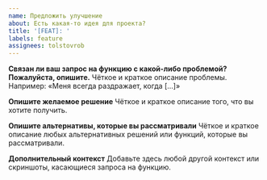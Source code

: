```yaml
---
name: Предложить улучшение
about: Есть какая-то идея для проекта?
title: '[FEAT]: '
labels: feature
assignees: tolstovrob
---
```


**Связан ли ваш запрос на функцию с какой-либо проблемой? Пожалуйста, опишите.**
Чёткое и краткое описание проблемы. Например: «Меня всегда раздражает, когда [...]»

**Опишите желаемое решение**
Чёткое и краткое описание того, что вы хотите получить.

**Опишите альтернативы, которые вы рассматривали**
Чёткое и краткое описание любых альтернативных решений или функций, которые вы рассматривали.

**Дополнительный контекст**
Добавьте здесь любой другой контекст или скриншоты, касающиеся запроса на функцию.
